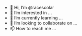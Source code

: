 - 👋 Hi, I’m @racescolar
- 👀 I’m interested in ...
- 🌱 I’m currently learning ...
- 💞️ I’m looking to collaborate on ...
- 📫 How to reach me ...

<!---
racescolar/racescolar is a ✨ special ✨ repository because its `README.md` (this file) appears on your GitHub profile.
You can click the Preview link to take a look at your changes.
--->
